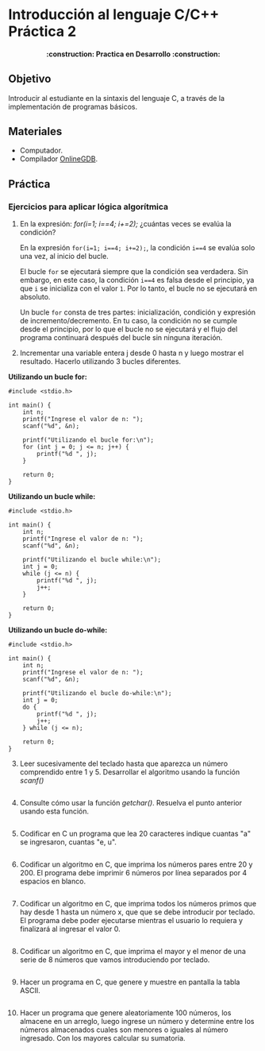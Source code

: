 # Introducción al lenguaje C/C++ Práctica 2

<h4 align="center">
:construction: Practica en Desarrollo :construction:
</h4>

## Objetivo

Introducir al estudiante en la sintaxis del lenguaje C, a través de la implementación de programas básicos.

## Materiales

- Computador.
- Compilador [OnlineGDB](https://www.onlinegdb.com/online_c_compiler).


## Práctica

### **Ejercicios para aplicar lógica algorítmica**

1. En la expresión: *for(i=1; i==4; i+=2);* ¿cuántas veces se evalúa la condición?

    En la expresión `for(i=1; i==4; i+=2);`, la condición `i==4` se evalúa solo una vez, al inicio del bucle. 

    El bucle `for` se ejecutará siempre que la condición sea verdadera. Sin embargo, en este caso, la condición `i==4` es falsa desde el principio, ya que `i` se inicializa con el valor `1`. Por lo tanto, el bucle no se ejecutará en absoluto.

    Un bucle `for` consta de tres partes: inicialización, condición y expresión de incremento/decremento. En tu caso, la condición no se cumple desde el principio, por lo que el bucle no se ejecutará y el flujo del programa continuará después del bucle sin ninguna iteración.


2. Incrementar una variable entera j desde 0 hasta n y luego mostrar el resultado.
Hacerlo utilizando 3 bucles diferentes. 

**Utilizando un bucle for:**

~~~
#include <stdio.h>

int main() {
    int n;
    printf("Ingrese el valor de n: ");
    scanf("%d", &n);

    printf("Utilizando el bucle for:\n");
    for (int j = 0; j <= n; j++) {
        printf("%d ", j);
    }

    return 0;
}
~~~

**Utilizando un bucle while:**

~~~
#include <stdio.h>

int main() {
    int n;
    printf("Ingrese el valor de n: ");
    scanf("%d", &n);

    printf("Utilizando el bucle while:\n");
    int j = 0;
    while (j <= n) {
        printf("%d ", j);
        j++;
    }

    return 0;
}

~~~

**Utilizando un bucle do-while:**

~~~
#include <stdio.h>

int main() {
    int n;
    printf("Ingrese el valor de n: ");
    scanf("%d", &n);

    printf("Utilizando el bucle do-while:\n");
    int j = 0;
    do {
        printf("%d ", j);
        j++;
    } while (j <= n);

    return 0;
}

~~~


3. Leer sucesivamente del teclado hasta que aparezca un número comprendido entre 1 y 5. Desarrollar el algoritmo usando la función *scanf()*
~~~
~~~

4. Consulte cómo usar la función *getchar()*. Resuelva el punto anterior usando esta función. 
~~~
~~~

5. Codificar en C un programa que lea 20 caracteres indique cuantas "a" se ingresaron, cuantas "e, u".
~~~
~~~

6. Codificar un algoritmo en C, que imprima los números pares entre 20 y 200. El programa debe imprimir 6 números por línea separados por 4 espacios en blanco.
~~~
~~~

7. Codificar un algoritmo en C, que imprima todos los números primos que hay desde 1 hasta un número x, que que se debe introducir por teclado. El programa debe poder ejecutarse mientras el usuario lo requiera y finalizará al ingresar el valor 0.
~~~
~~~

8. Codificar un algoritmo en C, que imprima el mayor y el menor de una serie de 8 números que vamos introduciendo por teclado.
~~~
~~~

9. Hacer un programa en C, que genere y muestre en pantalla la tabla ASCII.
~~~
~~~

10. Hacer un programa que genere aleatoriamente 100 números, los almacene en un arreglo, luego ingrese un número y determine entre los números almacenados cuales son menores o iguales al número ingresado. Con los mayores calcular su sumatoria.
~~~
~~~